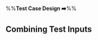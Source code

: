 <link rel="stylesheet" href="{{baseUrl}}/css/textbook.css">

<div class="website-content">

%%**Test Case Design :arrow_right:**%%

## Combining Test Inputs

<div id="main">

<include src="why/embed.md" />
<include src="combinationStrategies/embed.md" />
<include src="heuristicValid/embed.md" />
<include src="heuristicInvalid/embed.md" />
<include src="mix/embed.md" />

</div>

</div>

